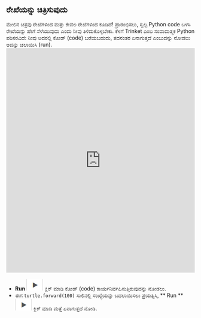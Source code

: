 ## ರೇಖೆಯನ್ನು ಚಿತ್ರಿಸುವುದು

ಮೇಲಿನ ಚಿತ್ರವು ರೇಖೆಗಳಿಂದ ಮತ್ತು ಕೇವಲ ರೇಖೆಗಳಿಂದ ಕೂಡಿದೆ! ಪ್ರಾರಂಭಿಸಲು, ಸ್ವಲ್ಪ Python code ಬಳಸಿ ರೇಖೆಯನ್ನು ಹೇಗೆ ಸೆಳೆಯುವುದು ಎಂದು ನೀವು ತಿಳಿದುಕೊಳ್ಳಬೇಕು. ಕೆಳಗೆ Trinket ಎಂಬ ಸಂವಾದಾತ್ಮಕ Python ಪರಿಸರವಿದೆ: ನೀವು ಅದರಲ್ಲಿ ಕೋಡ್ (code) ಬರೆಯಬಹುದು, ತದನಂತರ ಏನಾಗುತ್ತದೆ ಎಂಬುದನ್ನು ನೋಡಲು ಅದನ್ನು ಚಲಾಯಿಸಿ (run). <iframe src="https://trinket.io/embed/python/0d2e8c2dac" width="100%" height="600" frameborder="0" marginwidth="0" marginheight="0" allowfullscreen></iframe> 

- **Run** ![arrow](images/arrow.png) ಕ್ಲಿಕ್ ಮಾಡಿ ಕೋಡ್ (code) ಕಾರ್ಯನಿರ್ವಹಿಸುತ್ತಿರುವುದನ್ನು ನೋಡಲು.
- ಈಗ `turtle.forward(100)` ಸಾಲಿನಲ್ಲಿ ಸಂಖ್ಯೆಯನ್ನು ಬದಲಾಯಿಸಲು ಪ್ರಯತ್ನಿಸಿ, ** Run ** ![arrow](images/arrow.png) ಕ್ಲಿಕ್ ಮಾಡಿ ಮತ್ತೆ ಏನಾಗುತ್ತದೆ ನೋಡಿ.